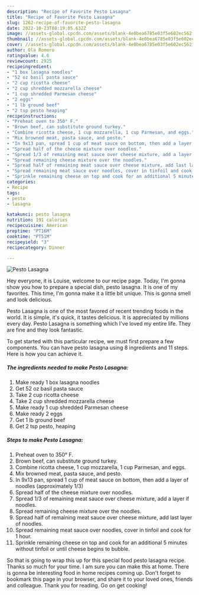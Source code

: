 ```yaml
---
description: "Recipe of Favorite Pesto Lasagna"
title: "Recipe of Favorite Pesto Lasagna"
slug: 1262-recipe-of-favorite-pesto-lasagna
date: 2022-10-23T08:19:05.632Z
image: //assets-global.cpcdn.com/assets/blank-4e0bea6785e03f5e602ec562f230caae08da540cada707380b4fe1bbebba43da.png
thumbnail: //assets-global.cpcdn.com/assets/blank-4e0bea6785e03f5e602ec562f230caae08da540cada707380b4fe1bbebba43da.png
cover: //assets-global.cpcdn.com/assets/blank-4e0bea6785e03f5e602ec562f230caae08da540cada707380b4fe1bbebba43da.png
author: Ola Romero
ratingvalue: 4.6
reviewcount: 2925
recipeingredient:
- "1 box lasagna noodles"
- "52 oz basil pasta sauce"
- "2 cup ricotta cheese"
- "2 cup shredded mozzarella cheese"
- "1 cup shredded Parmesan cheese"
- "2 eggs"
- "1 lb ground beef"
- "2 tsp pesto heaping"
recipeinstructions:
- "Preheat oven to 350° F."
- "Brown beef, can substitute ground turkey."
- "Combine ricotta cheese, 1 cup mozzarella, 1 cup Parmesan, and eggs."
- "Mix browned meat, pasta sauce, and pesto."
- "In 9x13 pan, spread 1 cup of meat sauce on bottom, then add a layer of noodles (approximately 1/3)"
- "Spread half of the cheese mixture over noodles."
- "Spread 1/3 of remaining meat sauce over cheese mixture, add a layer if noodles."
- "Spread remaining cheese mixture over the noodles."
- "Spread half of remaining meat sauce over cheese mixture, add last layer of noodles."
- "Spread remaining meat sauce over noodles, cover in tinfoil and cook for 1 hour."
- "Sprinkle remaining cheese on top and cook for an additional 5 minutes without tinfoil or until cheese begins to bubble."
categories:
- Recipe
tags:
- pesto
- lasagna

katakunci: pesto lasagna 
nutrition: 191 calories
recipecuisine: American
preptime: "PT16M"
cooktime: "PT51M"
recipeyield: "3"
recipecategory: Dinner

---
```



![Pesto Lasagna](//assets-global.cpcdn.com/assets/blank-4e0bea6785e03f5e602ec562f230caae08da540cada707380b4fe1bbebba43da.png)

Hey everyone, it is Louise, welcome to our recipe page. Today, I'm gonna show you how to prepare a special dish, pesto lasagna. It is one of my favorites. This time, I'm gonna make it a little bit unique. This is gonna smell and look delicious.

Pesto Lasagna is one of the most favored of recent trending foods in the world. It is simple, it's quick, it tastes delicious. It is appreciated by millions every day. Pesto Lasagna is something which I've loved my entire life. They are fine and they look fantastic.




To get started with this particular recipe, we must first prepare a few components. You can have pesto lasagna using 8 ingredients and 11 steps. Here is how you can achieve it.

<!--inarticleads1-->

##### The ingredients needed to make Pesto Lasagna:

1. Make ready 1 box lasagna noodles
1. Get 52 oz basil pasta sauce
1. Take 2 cup ricotta cheese
1. Take 2 cup shredded mozzarella cheese
1. Make ready 1 cup shredded Parmesan cheese
1. Make ready 2 eggs
1. Get 1 lb ground beef
1. Get 2 tsp pesto, heaping




<!--inarticleads2-->

##### Steps to make Pesto Lasagna:

1. Preheat oven to 350° F.
1. Brown beef, can substitute ground turkey.
1. Combine ricotta cheese, 1 cup mozzarella, 1 cup Parmesan, and eggs.
1. Mix browned meat, pasta sauce, and pesto.
1. In 9x13 pan, spread 1 cup of meat sauce on bottom, then add a layer of noodles (approximately 1/3)
1. Spread half of the cheese mixture over noodles.
1. Spread 1/3 of remaining meat sauce over cheese mixture, add a layer if noodles.
1. Spread remaining cheese mixture over the noodles.
1. Spread half of remaining meat sauce over cheese mixture, add last layer of noodles.
1. Spread remaining meat sauce over noodles, cover in tinfoil and cook for 1 hour.
1. Sprinkle remaining cheese on top and cook for an additional 5 minutes without tinfoil or until cheese begins to bubble.




So that is going to wrap this up for this special food pesto lasagna recipe. Thanks so much for your time. I am sure you can make this at home. There is gonna be interesting food in home recipes coming up. Don't forget to bookmark this page in your browser, and share it to your loved ones, friends and colleague. Thank you for reading. Go on get cooking!
